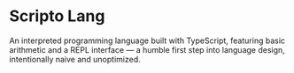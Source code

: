 # Scripto Lang

An interpreted programming language built with TypeScript, featuring basic arithmetic and a REPL interface — a humble first step into language design, intentionally naive and unoptimized.


